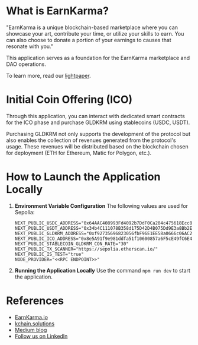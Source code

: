 # What is EarnKarma?

"EarnKarma is a unique blockchain-based marketplace where you can showcase your art, contribute your time, or utilize your skills to earn. You can also choose to donate a portion of your earnings to causes that resonate with you."

This application serves as a foundation for the EarnKarma marketplace and DAO operations.

To learn more, read our [lightpaper](./public/Karma%20-%20Marketplace%20of%20Goodness%20-%20lightpaper.pdf).

# Initial Coin Offering (ICO)
Through this application, you can interact with dedicated smart contracts for the ICO phase and purchase GLDKRM using stablecoins (USDC, USDT).

Purchasing GLDKRM not only supports the development of the protocol but also enables the collection of revenues generated from the protocol's usage. These revenues will be distributed based on the blockchain chosen for deployment (ETH for Ethereum, Matic for Polygon, etc.).

# How to Launch the Application Locally

1. **Environment Variable Configuration**
   The following values are used for Sepolia:
    ```
    NEXT_PUBLIC_USDC_ADDRESS="0x64AAC408993Fd4092b7DdF0Ca204c475618Ecc8e"
    NEXT_PUBLIC_USDT_ADDRESS="0x34b4C111078B358d175D42D4B075Dd9E3a8Bb2Ea"
    NEXT_PUBLIC_GLDKRM_ADDRESS="0xf92735696823056fbF96E1EE58a0666c06AC27EF"
    NEXT_PUBLIC_ICO_ADDRESS="0x8e5A91f9e981ddfa51f10600857a6F5cE49fC6E4"
    NEXT_PUBLIC_STABLECOIN_GLDKRM_CON_RATE="30"
    NEXT_PUBLIC_TX_SCANNER="https://sepolia.etherscan.io/"
    NEXT_PUBLIC_IS_TEST="true"
    NODE_PROVIDER="<<RPC ENDPOINT>>"
    ```

2. **Running the Application Locally**
Use the command `npm run dev` to start the application.

# References
- [EarnKarma.io](https://earnkarma.io)
- [kchain.solutions](https://kchain.solutions)
- [Medium blog](https://kchainsolutions.medium.com/)
- [Follow us on LinkedIn](https://www.linkedin.com/company/kchain-solutions)
